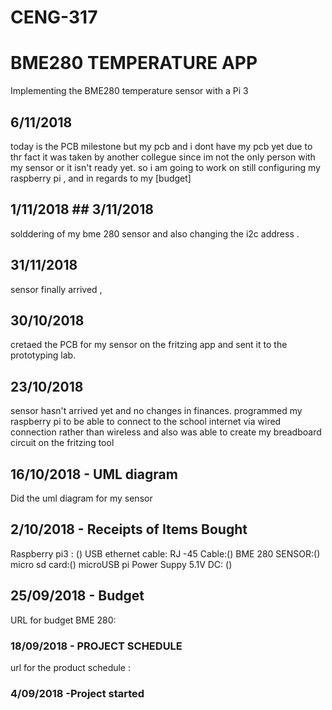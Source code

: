 # CENG-317

# BME280 TEMPERATURE APP
Implementing the BME280 temperature sensor with a Pi 3


## 6/11/2018 
today is the PCB milestone but my pcb and i dont have my pcb yet due to thr fact it was taken by another collegue since im not the only person with my sensor or it isn't ready yet. so i am going to work on still configuring my raspberry pi , and in regards to my [budget] 

## 1/11/2018 ## 3/11/2018
solddering of my bme 280 sensor  and also changing the i2c address .


## 31/11/2018
sensor finally arrived ,

## 30/10/2018 
cretaed the PCB for my sensor on the fritzing app and sent it to the prototyping lab.

## 23/10/2018 
sensor hasn't arrived yet and no changes in finances. 
programmed my raspberry pi to be able to connect to the school internet via wired connection rather than wireless and also was able to create my breadboard circuit on the fritzing tool 


## 16/10/2018 - UML diagram
Did the uml diagram for my sensor 

## 2/10/2018 - Receipts of Items Bought 

Raspberry pi3 : ()
USB ethernet cable: 
RJ -45 Cable:()
BME 280 SENSOR:()
micro sd card:()
microUSB pi Power Suppy 5.1V DC: ()



## 25/09/2018 - Budget
URL for budget BME 280: 


### 18/09/2018 - PROJECT SCHEDULE
url for the product schedule : 



### 4/09/2018 -Project started

